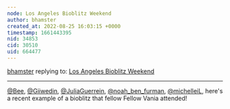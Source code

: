 ```yaml
---
node: Los Angeles Bioblitz Weekend
author: bhamster
created_at: 2022-08-25 16:03:15 +0000
timestamp: 1661443395
nid: 34853
cid: 30510
uid: 664477
---
```




[bhamster](../profile/bhamster) replying to: [Los Angeles Bioblitz Weekend](../notes/fongvania/08-24-2022/los-angeles-bioblitz-weekend)

----
[@Bee](/profile/Bee), [@Giiwedin](/profile/Giiwedin), [@JuliaGuerrein](/profile/JuliaGuerrein), [@noah_ben_furman](/profile/noah_ben_furman), [@michelleiL](/profile/michelleiL), here's a recent example of a bioblitz that fellow Fellow Vania attended! 